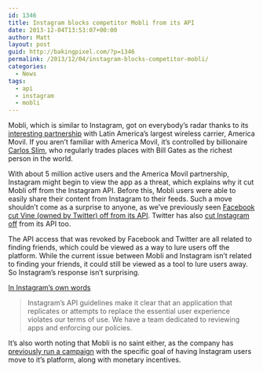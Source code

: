 ```yaml
---
id: 1346
title: Instagram blocks competitor Mobli from its API
date: 2013-12-04T13:53:07+00:00
author: Matt
layout: post
guid: http://bakingpixel.com/?p=1346
permalink: /2013/12/04/instagram-blocks-competitor-mobli/
categories:
  - News
tags:
  - api
  - instagram
  - mobli
---
```

Mobli, which is similar to Instagram, got on everybody&#8217;s radar thanks to its [interesting partnership](http://bakingpixel.com/2013/11/instagram-rival-mobli-to-be-pushed-to-millions-of-phones/) with Latin America&#8217;s largest wireless carrier, America Movil. If you aren&#8217;t familiar with America Movil, it&#8217;s controlled by billionaire [Carlos Slim](http://en.wikipedia.org/wiki/Carlos_Slim), who regularly trades places with Bill Gates as the richest person in the world.

With about 5 million active users and the America Movil partnership, Instagram might begin to view the app as a threat, which explains why it cut Mobli off from the Instagram API. Before this, Mobli users were able to easily share their content from Instagram to their feeds. Such a move shouldn&#8217;t come as a surprise to anyone, as we&#8217;ve previously seen [Facebook cut Vine (owned by Twitter) off from its API](http://marketingland.com/facebook-tries-to-explain-why-it-cut-vines-others-api-access-31804). Twitter has also [cut Instagram off](http://thenextweb.com/insider/2012/07/26/unable-to-find-friends-on-instagram-twitter-just-revoked-the-apps-api-access/) from its API too.

The API access that was revoked by Facebook and Twitter are all related to finding friends, which could be viewed as a way to lure users off the platform. While the current issue between Mobli and Instagram isn&#8217;t related to finding your friends, it could still be viewed as a tool to lure users away. So Instagram&#8217;s response isn&#8217;t surprising.

[In Instagram&#8217;s own words](http://techcrunch.com/2013/12/03/instagram-blocks-competitor-mobli-from-its-api/)

> Instagram&#8217;s API guidelines make it clear that an application that replicates or attempts to replace the essential user experience violates our terms of use. We have a team dedicated to reviewing apps and enforcing our policies. 

It&#8217;s also worth noting that Mobli is no saint either, as the company has [previously run a campaign](http://www.digitaltrends.com/social-media/mobli-mylastinstagram-contest/) with the specific goal of having Instagram users move to it&#8217;s platform, along with monetary incentives.